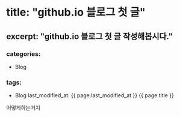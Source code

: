 # title: "github.io 블로그 첫 글"
## excerpt: "github.io 블로그 첫 글 작성해봅시다."
### categories:
- Blog
### tags:
- Blog
last_modified_at: {{ page.last_modified_at }}
{{ page.title }}

어떻게하는거지
